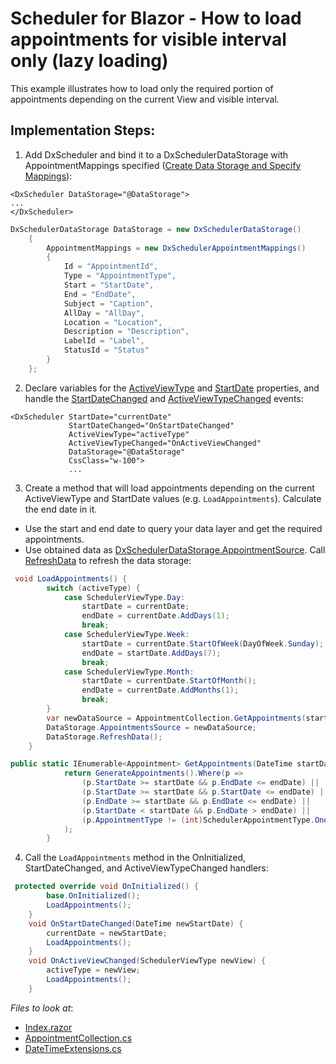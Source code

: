 # Scheduler for Blazor - How to load appointments for visible interval only (lazy loading)

This example illustrates how to load only the required portion of appointments depending on the current View and visible interval. 

## Implementation Steps:
1. Add DxScheduler and bind it to a DxSchedulerDataStorage with AppointmentMappings specified ([Create Data Storage and Specify Mappings](https://docs.devexpress.com/Blazor/DevExpress.Blazor.DxSchedulerDataStorage#create-data-storage-and-specify-mappings)):
```razor
<DxScheduler DataStorage="@DataStorage">
...
</DxScheduler>
```
```cs
DxSchedulerDataStorage DataStorage = new DxSchedulerDataStorage()
    {
        AppointmentMappings = new DxSchedulerAppointmentMappings()
        {
            Id = "AppointmentId",
            Type = "AppointmentType",
            Start = "StartDate",
            End = "EndDate",
            Subject = "Caption",
            AllDay = "AllDay",
            Location = "Location",
            Description = "Description",
            LabelId = "Label",
            StatusId = "Status"
        }
    };
```
2. Declare variables for the [ActiveViewType](https://docs.devexpress.com/Blazor/DevExpress.Blazor.DxScheduler.ActiveViewType) and [StartDate](https://docs.devexpress.com/Blazor/DevExpress.Blazor.DxScheduler.StartDate) properties, and handle the [StartDateChanged](https://docs.devexpress.com/Blazor/DevExpress.Blazor.DxScheduler.StartDateChanged) and [ActiveViewTypeChanged](https://docs.devexpress.com/Blazor/DevExpress.Blazor.DxScheduler.ActiveViewTypeChanged) events:
```razor
<DxScheduler StartDate="currentDate"
             StartDateChanged="OnStartDateChanged"
             ActiveViewType="activeType"
             ActiveViewTypeChanged="OnActiveViewChanged"
             DataStorage="@DataStorage"
             CssClass="w-100">
             ...
```
3. Create a method that will load appointments depending on the current ActiveViewType and StartDate values (e.g. `LoadAppointments`). Calculate the end date in it. 
* Use the start and end date to query your data layer and get the required appointments.
* Use obtained data as [DxSchedulerDataStorage.AppointmentSource](https://docs.devexpress.com/Blazor/DevExpress.Blazor.DxSchedulerDataStorage.AppointmentsSource). Call [RefreshData](https://docs.devexpress.com/Blazor/DevExpress.Blazor.DxSchedulerDataStorage.RefreshData) to refresh the data storage:
```cs
 void LoadAppointments() {
        switch (activeType) {
            case SchedulerViewType.Day:
                startDate = currentDate;
                endDate = currentDate.AddDays(1);
                break;
            case SchedulerViewType.Week:
                startDate = currentDate.StartOfWeek(DayOfWeek.Sunday);
                endDate = startDate.AddDays(7);
                break;
            case SchedulerViewType.Month:
                startDate = currentDate.StartOfMonth();
                endDate = currentDate.AddMonths(1);
                break;
        }
        var newDataSource = AppointmentCollection.GetAppointments(startDate, endDate);
        DataStorage.AppointmentsSource = newDataSource;
        DataStorage.RefreshData();
    }
```
```cs
public static IEnumerable<Appointment> GetAppointments(DateTime startDate, DateTime endDate) {
            return GenerateAppointments().Where(p =>
                (p.StartDate >= startDate && p.EndDate <= endDate) ||       // start and end date are in the interval
                (p.StartDate >= startDate && p.StartDate <= endDate) ||     // start date is in the interval, but end date is not
                (p.EndDate >= startDate && p.EndDate <= endDate) ||         // end date is in the interval, but start date is not
                (p.StartDate < startDate && p.EndDate > endDate) ||         // appointment interval is larger than the selected interval 
                (p.AppointmentType != (int)SchedulerAppointmentType.OneTime)//always load all recurrent appointments
            );
        }
```
4. Call the `LoadAppointments` method in the OnInitialized, StartDateChanged, and ActiveViewTypeChanged handlers:
```cs
 protected override void OnInitialized() {
        base.OnInitialized();
        LoadAppointments();
    }
    void OnStartDateChanged(DateTime newStartDate) {
        currentDate = newStartDate;
        LoadAppointments();
    }
    void OnActiveViewChanged(SchedulerViewType newView) {
        activeType = newView;
        LoadAppointments();
    }
```


<!-- default file list -->
*Files to look at*:

* [Index.razor](./CS/T1019796/Pages/Index.razor)
* [AppointmentCollection.cs](./CS/T1019796/Data/AppointmentCollection.cs)
* [DateTimeExtensions.cs](./CS/T1019796/Utils/DateTimeExtensions.cs)
<!-- default file list end -->
